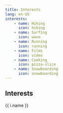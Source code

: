 ```yaml
---
title: Interests
lang: en-US
interests:
    - name: Hiking
      icon: hiking
    - name: Surfing
      icon: wave
    - name: Running
      icon: running
    - name: Films
      icon: video
    - name: Cooking
      icon: pizza-slice
    - name: Snowboarding
      icon: snowboarding
---
```


## Interests
<grid-container>
<div v-for="i in $frontmatter.interests">
<font-awesome-icon :icon="['fas', i.icon]" />{{ i.name }} </div>
<font-awesome-icon icon="hiking" />
<font-awesome-icon :icon="['fab', 'font-awesome']" />
</grid-container>
<font-awesome-icon icon="hiking" />
<font-awesome-icon :icon="['fas', 'hiking']" />
<font-awesome-icon :icon="['fas', 'user-secret']" />
<font-awesome-icon :icon="['fab', 'font-awesome']" />
<font-awesome-icon :icon="['fas', 'coffee']"/>